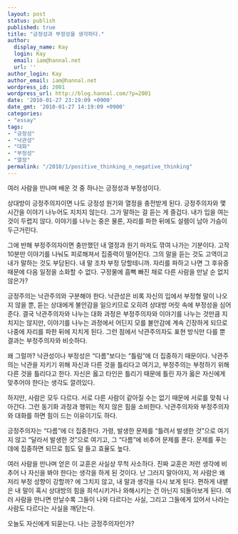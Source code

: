 ```yaml
---
layout: post
status: publish
published: true
title: "긍정성과 부정성을 생각하다."
author:
  display_name: Kay
  login: Kay
  email: iam@hannal.net
  url: ''
author_login: Kay
author_email: iam@hannal.net
wordpress_id: 2001
wordpress_url: http://blog.hannal.com/?p=2001
date: '2010-01-27 23:19:09 +0900'
date_gmt: '2010-01-27 14:19:09 +0900'
categories:
- "essay"
tags:
- "긍정성"
- "낙관성"
- "대화"
- "부정성"
- "열정"
permalink: "/2010/1/positive_thinking_n_negative_thinking"
---
```

<p>여러 사람을 만나며 배운 것 중 하나는 긍정성과 부정성이다.</p>
<p>상대방이 긍정주의자이면 나도 긍정성 원기와 열정을 충전받게 된다. 긍정주의자와 몇 시간을 이야기 나누어도 지치지 않는다. 그가 말하는 걸 듣는 게 즐겁다. 내가 입을 여는 것이 두렵지 않다. 이야기를 나누는 중은 물론, 자리를 파한 뒤에도 설렘이 남아 가슴이 두근거린다.</p>
<p>그에 반해 부정주의자이면 충만했던 내 열정과 원기 마저도 깎여 나가는 기분이다. 고작 10분만 이야기를 나눠도 피로해져서 집중력이 떨어진다. 그의 말을 듣는 것도 고역이고 내가 말하는 것도 부담된다. 내 말 조차 부정 당할테니까. 자리를 파하고 나면 그 후유증 때문에 다음 일정을 소화할 수 없다. 구정물에 흠뻑 빠진 채로 다른 사람을 만날 순 없지 않은가?</p>
<p>긍정주의는 낙관주의와 구분해야 한다. 낙관성은 비록 자신의 입에서 부정형 말이 나오지 않을 뿐, 듣는 상대에게 불안감을 일으키므로 오히려 상대방 머릿 속에 부정성을 심어준다. 결국 낙관주의자와 나누는 대화 과정은 부정주의자와 이야기를 나누는 것만큼 지치지는 않지만, 이야기를 나누는 과정에서 어딘지 모를 불안감에 계속 긴장하게 되므로 나중에 자리를 파한 뒤에 지치게 된다. 그런 점에서 낙관주의자도 표현 방식만 다를 뿐 결과는 부정주의자와 비슷하다.</p>
<p>왜 그럴까? 낙관성이나 부정성은 “다름”보다는 “틀림”에 더 집중하기 때문이다. 낙관주의는 낙관을 지키기 위해 자신과 다른 것을 틀리다고 여기고, 부정주의는 부정하기 위해 다른 것을 틀리다고 한다. 자신은 옳고 타인은 틀리기 때문에 틀린 자가 옳은 자신에게 맞추어야 한다는 생각도 깔려있다.</p>
<p>하지만, 사람은 모두 다르다. 서로 다른 사람이 같아질 수는 없기 때문에 서로를 맞춰 나아간다. 그런 동기화 과정과 행위는 적지 않은 힘을 소비한다. 낙관주의자와 부정주의자와 대화를 하면 힘이 드는 이유이기도 하다.</p>
<p>긍정주의자는 “다름”에 더 집중한다. 가령, 발생한 문제를 “틀려서 발생한 것”으로 여기지 않고 “달라서 발생한 것”으로 여기고, 그 “다름”에 비추어 문제를 푼다. 문제를 푸는 데에 집중하면 되므로 힘도 덜 들고 효율도 높다.</p>
<p>여러 사람을 만나며 얻은 이 교훈은 사실상 무척 사소하다. 진짜 교훈은 저런 생각에 비추어 나 자신을 봐야 한다는 생각을 하게 된 것이다. 난 그러지 말아야지, 저 사람은 왜 저리 부정 성향이 강할까? 에 그치지 않고, 내 말과 생각을 다시 보게 된다. 편하게 내뱉은 내 말이 혹시 상대방의 힘을 희석시키거나 와해시키는 건 아닌지 되돌아보게 된다. 여러 사람을 만나면 만날수록 그들이 나와 다르다는 사실, 그리고 그들에게 있어서 나라는 사람도 다르다는 사실을 깨닫는다.</p>
<p>오늘도 자신에게 되묻는다. 나는 긍정주의자인가?</p>
